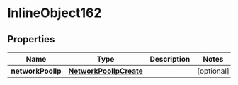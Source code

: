 

# InlineObject162

## Properties

Name | Type | Description | Notes
------------ | ------------- | ------------- | -------------
**networkPoolIp** | [**NetworkPoolIpCreate**](NetworkPoolIpCreate.md) |  |  [optional]



